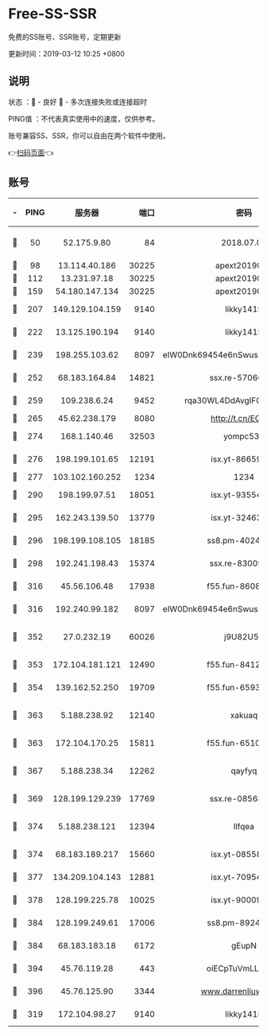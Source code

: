 # Free-SS-SSR

免费的SS账号、SSR账号，定期更新

更新时间：2019-03-12 10:25 +0800

## 说明

状态     ：🙂 - 良好 🙁 - 多次连接失败或连接超时

PING值   ：不代表真实使用中的速度，仅供参考。

账号兼容SS、SSR，你可以自由在两个软件中使用。

👉[扫码页面](https://liesauer.github.io/Free-SS-SSR/)👈

## 账号

|-|PING|服务器|端口|密码|加密方式|区域|
|:----:|:----:|:-----:|-----:|:----:|:----:|:----:|
|🙂|50|52.175.9.80|84|2018.07.07|chacha20-ietf-poly1305|HK|
|🙂|98|13.114.40.186|30225|apext2019006|chacha20|JP|
|🙂|112|13.231.97.18|30225|apext2019006|chacha20|JP|
|🙂|159|54.180.147.134|30225|apext2019006|chacha20|KR|
|🙂|207|149.129.104.159|9140|likky1415|aes-256-cfb|HK|
|🙂|222|13.125.190.194|9140|likky1415|aes-256-cfb|KR|
|🙂|239|198.255.103.62|8097|eIW0Dnk69454e6nSwuspv9DmS201tQ0D|aes-256-cfb|US|
|🙂|252|68.183.164.84|14821|ssx.re-57066553|aes-256-cfb|US|
|🙂|259|109.238.6.24|9452|rqa30WL4DdAvgIFG6Fs3znzTa|aes-256-cfb|FR|
|🙂|265|45.62.238.179|8080|http://t.cn/EGJIyrl|rc4-md5|CA|
|🙂|274|168.1.140.46|32503|yompc535|aes-256-cfb|AU|
|🙂|276|198.199.101.65|12191|isx.yt-86659721|aes-256-cfb|US|
|🙂|277|103.102.160.252|1234|1234|rc4-md5|JP|
|🙂|290|198.199.97.51|18051|isx.yt-93554852|aes-256-cfb|US|
|🙂|295|162.243.139.50|13779|isx.yt-32463152|aes-256-cfb|US|
|🙂|296|198.199.108.105|18185|ss8.pm-40243246|aes-256-cfb|US|
|🙂|298|192.241.198.43|15374|ssx.re-83009337|aes-256-cfb|US|
|🙂|316|45.56.106.48|17938|f55.fun-86086915|aes-256-cfb|US|
|🙂|316|192.240.99.182|8097|eIW0Dnk69454e6nSwuspv9DmS201tQ0D|aes-256-cfb|US|
|🙂|352|27.0.232.19|60026|j9U82U53|xchacha20-ietf-poly1305|HK|
|🙂|353|172.104.181.121|12490|f55.fun-84129293|aes-256-cfb|SG|
|🙂|354|139.162.52.250|19709|f55.fun-65932073|aes-256-cfb|SG|
|🙂|363|5.188.238.92|12140|xakuaq|chacha20-ietf-poly1305|BR|
|🙂|363|172.104.170.25|15811|f55.fun-65106653|aes-256-cfb|SG|
|🙂|367|5.188.238.34|12262|qayfyq|chacha20-ietf-poly1305|BR|
|🙂|369|128.199.129.239|17769|ssx.re-08568423|aes-256-cfb|SG|
|🙂|374|5.188.238.121|12394|llfqea|chacha20-ietf-poly1305|BR|
|🙂|374|68.183.189.217|15660|isx.yt-08558409|aes-256-cfb|SG|
|🙂|377|134.209.104.143|12881|isx.yt-70954741|aes-256-cfb|SG|
|🙂|378|128.199.225.78|10025|isx.yt-90009058|aes-256-cfb|SG|
|🙂|384|128.199.249.61|17006|ss8.pm-89241157|aes-256-cfb|SG|
|🙂|384|68.183.183.18|6172|gEupN|aes-256-cfb|SG|
|🙂|394|45.76.119.28|443|oiECpTuVmLLxk4Ts|aes-256-cfb|AU|
|🙂|396|45.76.125.90|3344|www.darrenliuwei.com|aes-256-cfb|AU|
|🙂|319|172.104.98.27|9140|likky1415|aes-256-cfb|JP|
